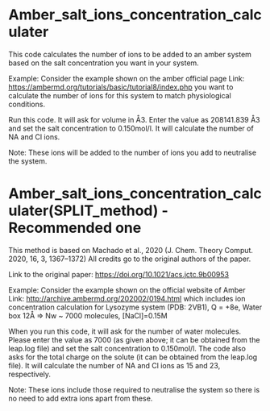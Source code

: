 # Amber_salt_ions_concentration_calculater

This code calculates the number of ions to be added to an amber system based on the salt concentration you want in your system. 

Example: Consider the example shown on the amber official page Link: https://ambermd.org/tutorials/basic/tutorial8/index.php you want to calculate the number of ions for this system to match physiological conditions. 

Run this code. It will ask for volume in Å3. Enter the value as 208141.839 Å3 and set the salt concentration to 0.150mol/l. It will calculate the number of NA and Cl ions.

Note: These ions will be added to the number of ions you add to neutralise the system. 

# Amber_salt_ions_concentration_calculater(SPLIT_method) - Recommended one 

This method is based on Machado et al., 2020 (J. Chem. Theory Comput. 2020, 16, 3, 1367–1372) All credits go to the original authors of the paper.

Link to the original paper: https://doi.org/10.1021/acs.jctc.9b00953

Example: Consider the example shown on the official website of Amber Link: http://archive.ambermd.org/202002/0194.html which includes ion concentration calculation for Lysozyme  system (PDB: 2VB1), Q = +8e, Water box 12Å => Nw ~ 7000 molecules, [NaCl]=0.15M

When you run this code, it will ask for the number of water molecules. Please enter the value as 7000 (as given above; it can be obtained from the leap.log file) and set the salt concentration to 0.150mol/l. The code also asks for the total charge on the solute (it can be obtained from the leap.log file). It will calculate the number of NA and Cl ions as 15 and 23, respectively.

Note: These ions include those required to neutralise the system so there is no need to add extra ions apart from these. 
